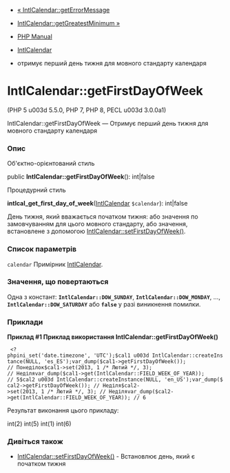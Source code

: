 - [« IntlCalendar::getErrorMessage](intlcalendar.geterrormessage.md)
- [IntlCalendar::getGreatestMinimum
»](intlcalendar.getgreatestminimum.md)

- [PHP Manual](index.md)
- [IntlCalendar](class.intlcalendar.md)
- отримує перший день тижня для мовного стандарту календаря

# IntlCalendar::getFirstDayOfWeek

(PHP 5 u003d 5.5.0, PHP 7, PHP 8, PECL u003d 3.0.0a1)

IntlCalendar::getFirstDayOfWeek — Отримує перший день тижня для
мовного стандарту календаря

### Опис

Об'єктно-орієнтований стиль

public **IntlCalendar::getFirstDayOfWeek**(): int\|false

Процедурний стиль

**intlcal_get_first_day_of_week**([IntlCalendar](class.intlcalendar.md)
`$calendar`): int\|false

День тижня, який вважається початком тижня: або значення по
замовчуванням для цього мовного стандарту, або значення, встановлене з
допомогою
[IntlCalendar::setFirstDayOfWeek()](intlcalendar.setfirstdayofweek.md).

### Список параметрів

`calendar`
Примірник [IntlCalendar](class.intlcalendar.md).

### Значення, що повертаються

Одна з констант: **`IntlCalendar::DOW_SUNDAY`**,
**`IntlCalendar::DOW_MONDAY`**, …, **`IntlCalendar::DOW_SATURDAY`** або
**`false`** у разі виникнення помилки.

### Приклади

**Приклад #1 Приклад використання **IntlCalendar::getFirstDayOfWeek()****

` <?phpini_set('date.timezone', 'UTC');$cal1 u003d IntlCalendar::createInstance(NULL, 'es_ES');var_dump($cal1->getFirstDayOfWeek()); // Понеділок$cal1->set(2013, 1 /* Лютий */, 3); // Неділяvar_dump($cal1->get(IntlCalendar::FIELD_WEEK_OF_YEAR)); // 5$cal2 u003d IntlCalendar::createInstance(NULL, 'en_US');var_dump($cal2->getFirstDayOfWeek()); // Неділя$cal2->set(2013, 1 /* Лютий */, 3); // Неділяvar_dump($cal2->get(IntlCalendar::FIELD_WEEK_OF_YEAR)); // 6`

Результат виконання цього прикладу:

int(2)
int(5)
int(1)
int(6)

### Дивіться також

- [IntlCalendar::setFirstDayOfWeek()](intlcalendar.setfirstdayofweek.md) -
Встановлює день, який є початком тижня
